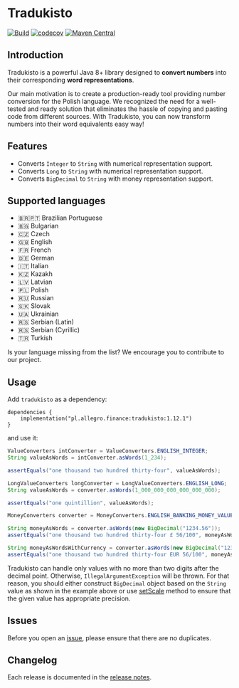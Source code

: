 Tradukisto
==========

[![Build](https://github.com/allegro/tradukisto/actions/workflows/ci.yml/badge.svg)](https://github.com/allegro/tradukisto/actions/workflows/ci.yml)
[![codecov](https://codecov.io/gh/allegro/tradukisto/branch/master/graph/badge.svg?token=YO4NcWxDCI)](https://codecov.io/gh/allegro/tradukisto)
[![Maven Central](https://maven-badges.herokuapp.com/maven-central/pl.allegro.finance/tradukisto/badge.svg?style=flat)](https://maven-badges.herokuapp.com/maven-central/pl.allegro.finance/tradukisto)

Introduction
------------
Tradukisto is a powerful Java 8+ library designed to **convert numbers** into their corresponding **word representations**.

Our main motivation is to create a production-ready tool providing number conversion for the Polish language.
We recognized the need for a well-tested and ready solution that eliminates the hassle of copying and pasting code from different sources.
With Tradukisto, you can now transform numbers into their word equivalents easy way!

Features
--------

* Converts `Integer` to `String` with numerical representation support.
* Converts `Long` to `String` with numerical representation support.
* Converts `BigDecimal` to `String` with money representation support.

Supported languages
-------------------

* 🇧🇷🇵🇹 Brazilian Portuguese
* 🇧🇬 Bulgarian
* 🇨🇿 Czech
* 🇬🇧 English
* 🇫🇷 French
* 🇩🇪 German
* 🇮🇹 Italian
* 🇰🇿 Kazakh
* 🇱🇻 Latvian
* 🇵🇱 Polish
* 🇷🇺 Russian
* 🇸🇰 Slovak
* 🇺🇦 Ukrainian
* 🇷🇸 Serbian (Latin)
* 🇷🇸 Serbian (Cyrillic)
* 🇹🇷 Turkish

Is your language missing from the list? We encourage you to contribute to our project. 

Usage
-----

Add `tradukisto` as a dependency:

```
dependencies {
    implementation("pl.allegro.finance:tradukisto:1.12.1")
}
```

and use it:

```java
ValueConverters intConverter = ValueConverters.ENGLISH_INTEGER;
String valueAsWords = intConverter.asWords(1_234);

assertEquals("one thousand two hundred thirty-four", valueAsWords);
```

```java
LongValueConverters longConverter = LongValueConverters.ENGLISH_LONG;
String valueAsWords = converter.asWords(1_000_000_000_000_000_000);

assertEquals("one quintillion", valueAsWords);
```

```java
MoneyConverters converter = MoneyConverters.ENGLISH_BANKING_MONEY_VALUE;

String moneyAsWords = converter.asWords(new BigDecimal("1234.56"));
assertEquals("one thousand two hundred thirty-four £ 56/100", moneyAsWords);

String moneyAsWordsWithCurrency = converter.asWords(new BigDecimal("1234.56", "EUR"));
assertEquals("one thousand two hundred thirty-four EUR 56/100", moneyAsWordsWithCurrency);
```

Tradukisto can handle only values with no more than two digits after the decimal point. Otherwise, `IllegalArgumentException` will be thrown. 
For that reason, you should either construct `BigDecimal` object based on the `String` value as shown 
in the example above or use [setScale](http://docs.oracle.com/javase/7/docs/api/java/math/BigDecimal.html#setScale(int,%20java.math.RoundingMode))
method to ensure that the given value has appropriate precision.

Issues
------
Before you open an [issue](https://github.com/allegro/tradukisto/issues), please ensure that there are no duplicates. 

Changelog
---------
Each release is documented in the [release notes](https://github.com/allegro/tradukisto/releases).
